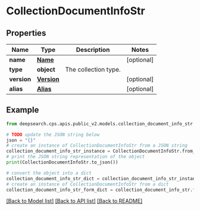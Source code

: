# CollectionDocumentInfoStr


## Properties

Name | Type | Description | Notes
------------ | ------------- | ------------- | -------------
**name** | [**Name**](Name.md) |  | [optional] 
**type** | **object** | The collection type. | 
**version** | [**Version**](Version.md) |  | [optional] 
**alias** | [**Alias**](Alias.md) |  | [optional] 

## Example

```python
from deepsearch.cps.apis.public_v2.models.collection_document_info_str import CollectionDocumentInfoStr

# TODO update the JSON string below
json = "{}"
# create an instance of CollectionDocumentInfoStr from a JSON string
collection_document_info_str_instance = CollectionDocumentInfoStr.from_json(json)
# print the JSON string representation of the object
print(CollectionDocumentInfoStr.to_json())

# convert the object into a dict
collection_document_info_str_dict = collection_document_info_str_instance.to_dict()
# create an instance of CollectionDocumentInfoStr from a dict
collection_document_info_str_form_dict = collection_document_info_str.from_dict(collection_document_info_str_dict)
```
[[Back to Model list]](../README.md#documentation-for-models) [[Back to API list]](../README.md#documentation-for-api-endpoints) [[Back to README]](../README.md)


